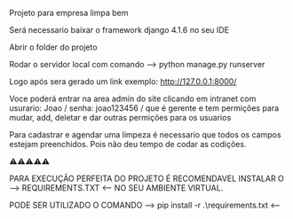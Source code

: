Projeto para empresa limpa bem

Será necessario baixar o framework django 4.1.6 no seu IDE

Abrir o folder do projeto

Rodar o servidor local com comando -->   python manage.py runserver

Logo após sera gerado um link exemplo: http://127.0.0.1:8000/

Voce poderá entrar na area admin do site clicando em intranet com usurario: Joao / senha: joao123456 / que é gerente e tem permições para mudar, add, deletar e dar outras permições para os usuarios

Para cadastrar e agendar uma limpeza é necessario que todos os campos estejam preenchidos. Pois não deu tempo de codar as codições.


⚠️⚠️⚠️⚠️⚠️

PARA EXECUÇÃO PERFEITA DO PROJETO É RECOMENDAVEL INSTALAR O  -->  REQUIREMENTS.TXT   <-- NO SEU AMBIENTE VIRTUAL.

PODE SER UTILIZADO O COMANDO -->   pip install -r .\requirements.txt    <--
